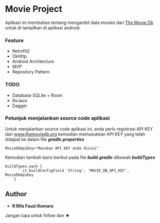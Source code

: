 # Movie Project
Aplikasi ini membahas tentang mengambil data movies dari <a href="www.themoviedb.org">The Movie Db</a> untuk di tampilkan di aplikasi android.

### Feature
- Retrofit2
- OkHttp
- Android Architecture
- MVP
- Repository Pattern

### TODO
- Database SQLite + Room
- RxJava
- Dagger

### Petunjuk menjalankan source code aplikasi

Untuk menjalankan source code aplikasi ini, anda perlu registrasi API KEY dari www.themoviedb.org
kemudian memasukkan API KEY yang telah didapat ke dalam file ***gradle.properties***

```
MovieDbApiKey="Masukan API KEY anda disini"
```

Kemudian tambah baris berikut pada file ***build.gradle*** dibawah ***buildTypes***

```
buildTypes.each {
        it.buildConfigField 'String', 'MOVIE_DB_API_KEY', MovieDbApiKey
    }
```

## Author

* **R Rifa Fauzi Komara**

Jangan lupa untuk follow dan ★
